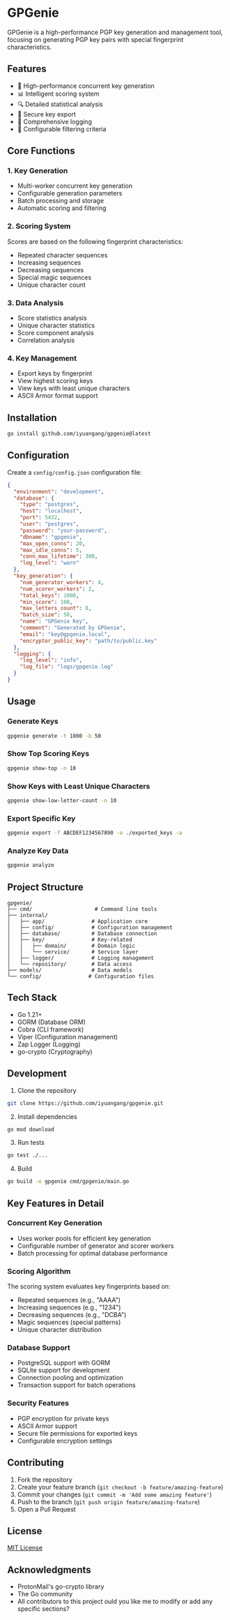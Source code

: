 # GPGenie

GPGenie is a high-performance PGP key generation and management tool, focusing on generating PGP key pairs with special fingerprint characteristics.

## Features

- 🚀 High-performance concurrent key generation
- 📊 Intelligent scoring system
- 🔍 Detailed statistical analysis
- 🔐 Secure key export
- 📝 Comprehensive logging
- 🎯 Configurable filtering criteria

## Core Functions

### 1. Key Generation
- Multi-worker concurrent key generation
- Configurable generation parameters
- Batch processing and storage
- Automatic scoring and filtering

### 2. Scoring System
Scores are based on the following fingerprint characteristics:
- Repeated character sequences
- Increasing sequences
- Decreasing sequences
- Special magic sequences
- Unique character count

### 3. Data Analysis
- Score statistics analysis
- Unique character statistics
- Score component analysis
- Correlation analysis

### 4. Key Management
- Export keys by fingerprint
- View highest scoring keys
- View keys with least unique characters
- ASCII Armor format support

## Installation

```bash
go install github.com/iyuangang/gpgenie@latest
```

## Configuration

Create a `config/config.json` configuration file:

```json
{
  "environment": "development",
  "database": {
    "type": "postgres",
    "host": "localhost",
    "port": 5432,
    "user": "postgres",
    "password": "your-password",
    "dbname": "gpgenie",
    "max_open_conns": 20,
    "max_idle_conns": 5,
    "conn_max_lifetime": 300,
    "log_level": "warn"
  },
  "key_generation": {
    "num_generator_workers": 4,
    "num_scorer_workers": 2,
    "total_keys": 1000,
    "min_score": 100,
    "max_letters_count": 8,
    "batch_size": 50,
    "name": "GPGenie Key",
    "comment": "Generated by GPGenie",
    "email": "key@gpgenie.local",
    "encryptor_public_key": "path/to/public.key"
  },
  "logging": {
    "log_level": "info",
    "log_file": "logs/gpgenie.log"
  }
}
```

## Usage

### Generate Keys
```bash
gpgenie generate -t 1000 -b 50
```

### Show Top Scoring Keys
```bash
gpgenie show-top -n 10
```

### Show Keys with Least Unique Characters
```bash
gpgenie show-low-letter-count -n 10
```

### Export Specific Key
```bash
gpgenie export -f ABCDEF1234567890 -o ./exported_keys -a
```

### Analyze Key Data
```bash
gpgenie analyze
```

## Project Structure

```
gpgenie/
├── cmd/                    # Command line tools
├── internal/
│   ├── app/               # Application core
│   ├── config/            # Configuration management
│   ├── database/          # Database connection
│   ├── key/               # Key-related
│   │   ├── domain/        # Domain logic
│   │   └── service/       # Service layer
│   ├── logger/            # Logging management
│   └── repository/        # Data access
├── models/                # Data models
└── config/               # Configuration files
```

## Tech Stack

- Go 1.21+
- GORM (Database ORM)
- Cobra (CLI framework)
- Viper (Configuration management)
- Zap Logger (Logging)
- go-crypto (Cryptography)

## Development

1. Clone the repository
```bash
git clone https://github.com/iyuangang/gpgenie.git
```

2. Install dependencies
```bash
go mod download
```

3. Run tests
```bash
go test ./...
```

4. Build
```bash
go build -o gpgenie cmd/gpgenie/main.go
```

## Key Features in Detail

### Concurrent Key Generation
- Uses worker pools for efficient key generation
- Configurable number of generator and scorer workers
- Batch processing for optimal database performance

### Scoring Algorithm
The scoring system evaluates key fingerprints based on:
- Repeated sequences (e.g., "AAAA")
- Increasing sequences (e.g., "1234")
- Decreasing sequences (e.g., "DCBA")
- Magic sequences (special patterns)
- Unique character distribution

### Database Support
- PostgreSQL support with GORM
- SQLite support for development
- Connection pooling and optimization
- Transaction support for batch operations

### Security Features
- PGP encryption for private keys
- ASCII Armor support
- Secure file permissions for exported keys
- Configurable encryption settings

## Contributing

1. Fork the repository
2. Create your feature branch (`git checkout -b feature/amazing-feature`)
3. Commit your changes (`git commit -m 'Add some amazing feature'`)
4. Push to the branch (`git push origin feature/amazing-feature`)
5. Open a Pull Request

## License

[MIT License](LICENSE)


## Acknowledgments

- ProtonMail's go-crypto library
- The Go community
- All contributors to this project
ould you like me to modify or add any specific sections?
